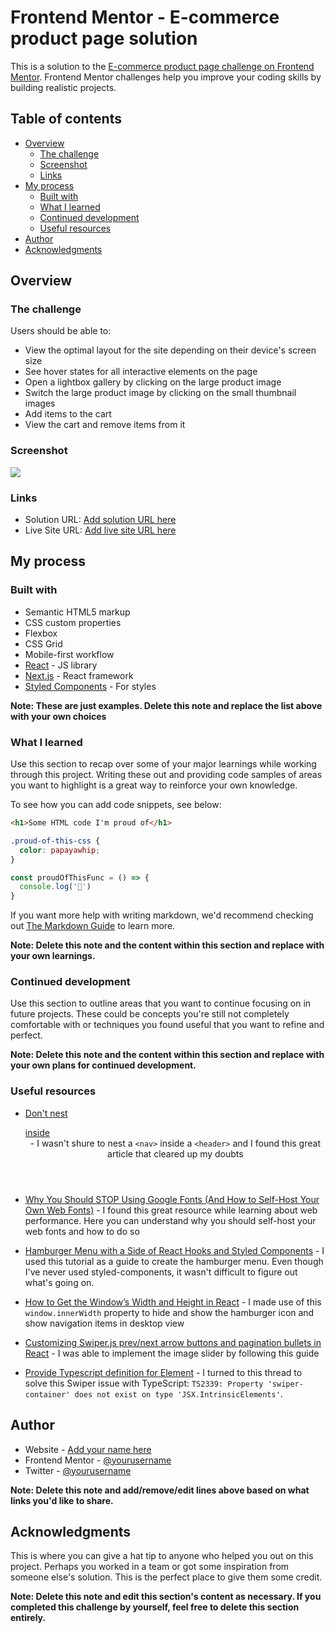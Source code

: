 # Frontend Mentor - E-commerce product page solution

This is a solution to the [E-commerce product page challenge on Frontend Mentor](https://www.frontendmentor.io/challenges/ecommerce-product-page-UPsZ9MJp6). Frontend Mentor challenges help you improve your coding skills by building realistic projects.

## Table of contents

- [Overview](#overview)
  - [The challenge](#the-challenge)
  - [Screenshot](#screenshot)
  - [Links](#links)
- [My process](#my-process)
  - [Built with](#built-with)
  - [What I learned](#what-i-learned)
  - [Continued development](#continued-development)
  - [Useful resources](#useful-resources)
- [Author](#author)
- [Acknowledgments](#acknowledgments)

## Overview

### The challenge

Users should be able to:

- View the optimal layout for the site depending on their device's screen size
- See hover states for all interactive elements on the page
- Open a lightbox gallery by clicking on the large product image
- Switch the large product image by clicking on the small thumbnail images
- Add items to the cart
- View the cart and remove items from it

### Screenshot

![](./screenshot.jpg)

### Links

- Solution URL: [Add solution URL here](https://your-solution-url.com)
- Live Site URL: [Add live site URL here](https://your-live-site-url.com)

## My process

### Built with

- Semantic HTML5 markup
- CSS custom properties
- Flexbox
- CSS Grid
- Mobile-first workflow
- [React](https://reactjs.org/) - JS library
- [Next.js](https://nextjs.org/) - React framework
- [Styled Components](https://styled-components.com/) - For styles

**Note: These are just examples. Delete this note and replace the list above with your own choices**

### What I learned

Use this section to recap over some of your major learnings while working through this project. Writing these out and providing code samples of areas you want to highlight is a great way to reinforce your own knowledge.

To see how you can add code snippets, see below:

```html
<h1>Some HTML code I'm proud of</h1>
```
```css
.proud-of-this-css {
  color: papayawhip;
}
```
```js
const proudOfThisFunc = () => {
  console.log('🎉')
}
```

If you want more help with writing markdown, we'd recommend checking out [The Markdown Guide](https://www.markdownguide.org/) to learn more.

**Note: Delete this note and the content within this section and replace with your own learnings.**

### Continued development

Use this section to outline areas that you want to continue focusing on in future projects. These could be concepts you're still not completely comfortable with or techniques you found useful that you want to refine and perfect.

**Note: Delete this note and the content within this section and replace with your own plans for continued development.**

### Useful resources

- [Don't nest <nav> inside <header>](https://dev.to/masakudamatsu/don-t-nest-nav-inside-header-do-nest-the-hamburger-menu-button-inside-nav-6cp) - I wasn't shure to nest a `<nav>` inside a `<header>` and I found this great article that cleared up my doubts

- [Why You Should STOP Using Google Fonts (And How to Self-Host Your Own Web Fonts)](https://youtu.be/363s_ziVwTg) - I found this great resource while learning about web performance. Here you can understand why you should self-host your web fonts and how to do so

- [Hamburger Menu with a Side of React Hooks and Styled Components](https://css-tricks.com/hamburger-menu-with-a-side-of-react-hooks-and-styled-components/) - I used this tutorial as a guide to create the hamburger menu. Even though I've never used styled-components, it wasn't difficult to figure out what's going on.

- [How to Get the Window’s Width and Height in React](https://codingbeautydev.com/blog/react-get-window-width-height/) - I made use of this `window.innerWidth` property to hide and show the hamburger icon and show navigation items in desktop view

- [Customizing Swiper.js prev/next arrow buttons and pagination bullets in React](https://dev.to/ivadyhabimana/customizing-swiperjs-prevnext-arrow-buttons-and-pagination-bullets-in-react-3gkh) - I was able to implement the image slider by following this guide

- [Provide Typescript definition for Element](https://github.com/nolimits4web/swiper/issues/6466) - I turned to this thread to solve this Swiper issue with TypeScript: `TS2339: Property 'swiper-container' does not exist on type 'JSX.IntrinsicElements'`.

## Author

- Website - [Add your name here](https://www.your-site.com)
- Frontend Mentor - [@yourusername](https://www.frontendmentor.io/profile/yourusername)
- Twitter - [@yourusername](https://www.twitter.com/yourusername)

**Note: Delete this note and add/remove/edit lines above based on what links you'd like to share.**

## Acknowledgments

This is where you can give a hat tip to anyone who helped you out on this project. Perhaps you worked in a team or got some inspiration from someone else's solution. This is the perfect place to give them some credit.

**Note: Delete this note and edit this section's content as necessary. If you completed this challenge by yourself, feel free to delete this section entirely.**
